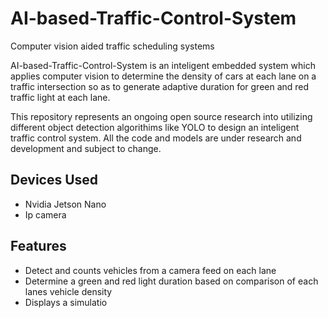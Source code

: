 # AI-based-Traffic-Control-System
Computer vision aided traffic scheduling systems



AI-based-Traffic-Control-System is an inteligent embedded system which applies computer vision to determine the density of cars at each lane on a traffic intersection so as to generate adaptive duration for green and red traffic light at each lane. 

This repository represents an ongoing open source research into utilizing different object detection algorithims like YOLO  to design an inteligent traffic control system. All the code and models are under research and development and subject to change.

## Devices Used

- Nvidia Jetson Nano
- Ip camera


## Features

- Detect and counts vehicles from a camera feed on each lane
- Determine a green and red light duration based on comparison of each lanes vehicle density
- Displays a simulatio
